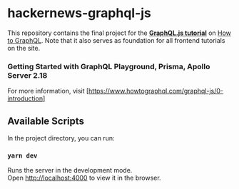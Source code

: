 # hackernews-graphql-js

This repository contains the final project for the [**GraphQL.js tutorial**](https://www.howtographql.com/graphql-js/0-introduction/) on [How to GraphQL](https://www.howtographql.com/). Note that it also serves as foundation for all frontend tutorials on the site.

### Getting Started with GraphQL Playground, Prisma, Apollo Server 2.18

For more information, visit [https://www.howtographql.com/graphql-js/0-introduction]

## Available Scripts

In the project directory, you can run:

### `yarn dev`

Runs the server in the development mode.\
Open [http://localhost:4000](http://localhost:4000) to view it in the browser.

